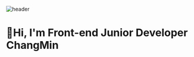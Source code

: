 ![header](https://capsule-render.vercel.app/api?type=waving&color=auto&height=230&section=header&text=Hello%20World&fontSize=60&fontAlign=70)

<h1>👋Hi, I'm Front-end Junior Developer ChangMin</h1>
